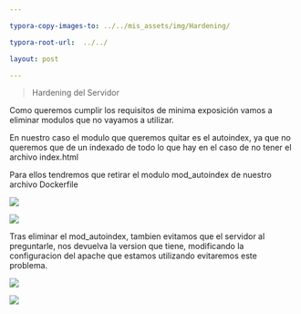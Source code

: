```yaml
---

typora-copy-images-to: ../../mis_assets/img/Hardening/

typora-root-url:  ../../

layout: post

---
```


> Hardening del Servidor

Como queremos cumplir los requisitos de minima exposición vamos a eliminar modulos que no vayamos a utilizar.

En nuestro caso el modulo que queremos quitar es el autoindex, ya que no queremos que de un indexado de todo lo que hay en el caso de no tener el archivo index.html



Para ellos tendremos que retirar el modulo mod_autoindex de nuestro archivo Dockerfile



![](/DEV-OPS/mis_assets/img/Hardening/1.1.png)



![](/DEV-OPS/mis_assets/img/Hardening/1.png)



Tras eliminar el mod_autoindex, tambien evitamos que el servidor al preguntarle, nos devuelva la version que tiene, modificando la configuracion del apache que estamos utilizando evitaremos este problema.



![](/DEV-OPS/mis_assets/img/Hardening/1.1.png)

![](/DEV-OPS/mis_assets/img/Hardening/2.png)


